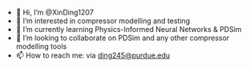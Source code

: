 - 👋 Hi, I’m @XinDing1207
- 👀 I’m interested in compressor modelling and testing
- 🌱 I’m currently learning Physics-Informed Neural Networks & PDSim
- 💞️ I’m looking to collaborate on PDSim and any other compressor modelling tools
- 📫 How to reach me: via ding245@purdue.edu

<!---
XinDing1207/XinDing1207 is a ✨ special ✨ repository because its `README.md` (this file) appears on your GitHub profile.
You can click the Preview link to take a look at your changes.
--->

